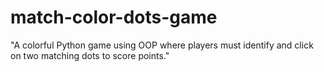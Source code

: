 # match-color-dots-game
"A colorful Python game using OOP where players must identify and click on two matching dots to score points."
